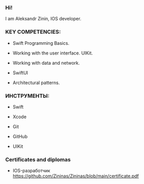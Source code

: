 ### Hi!

I am Aleksandr Zinin, IOS developer.

### KEY COMPETENCIES:

- Swift Programming Basics.

- Working with the user interface. UIKit.

- Working with data and network.

- SwiftUI

- Architectural patterns.

### ИНСТРУМЕНТЫ:

- Swift

- Xcode

- Git

- GitHub

- UIKit

### Certificates and diplomas

- IOS-разработчик https://github.com/Zininas/Zininas/blob/main/certificate.pdf
